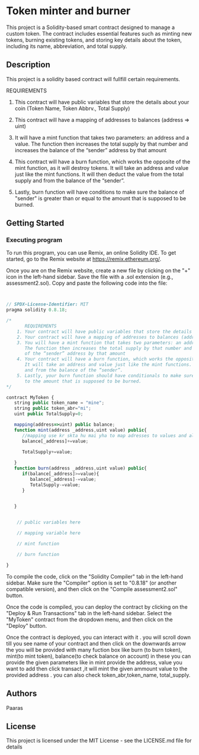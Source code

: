
# Token minter and burner

This project is a Solidity-based smart contract designed to manage a custom token. The contract includes essential features such as minting new tokens, burning existing tokens, and storing key details about the token, including its name, abbreviation, and total supply.

## Description

This project is a solidity based contract will fullfill certain requirements.

 REQUIREMENTS
1. This contract will have public variables that store the details about your coin (Token Name, Token Abbrv., Total Supply)

2. This contract will have a mapping of addresses to balances (address => uint)

3. It will have a mint function that takes two parameters: an address and a value. The function then increases the total supply by that number and increases the balance 
of the “sender” address by that amount

4. This contract will have a burn function, which works the opposite of the mint function, as it will destroy tokens. 
It will take an address and value just like the mint functions. It will then deduct the value from the total supply and from the balance of the “sender”.

5. Lastly, burn function will have conditions to make sure the balance of "sender" is greater than or equal 
to the amount that is supposed to be burned.

## Getting Started
### Executing program
To run this program, you can use Remix, an online Solidity IDE. To get started, go to the Remix website at https://remix.ethereum.org/.

Once you are on the Remix website, create a new file by clicking on the "+" icon in the left-hand sidebar. Save the file with a .sol extension (e.g., assessment2.sol). Copy and paste the following code into the file:
```javascript


// SPDX-License-Identifier: MIT
pragma solidity 0.8.18;

/*
       REQUIREMENTS
    1. Your contract will have public variables that store the details about your coin (Token Name, Token Abbrv., Total Supply)
    2. Your contract will have a mapping of addresses to balances (address => uint)
    3. You will have a mint function that takes two parameters: an address and a value. 
       The function then increases the total supply by that number and increases the balance 
       of the “sender” address by that amount
    4. Your contract will have a burn function, which works the opposite of the mint function, as it will destroy tokens. 
       It will take an address and value just like the mint functions. It will then deduct the value from the total supply 
       and from the balance of the “sender”.
    5. Lastly, your burn function should have conditionals to make sure the balance of "sender" is greater than or equal 
       to the amount that is supposed to be burned.
*/

contract MyToken {
   string public token_name = "mine";
   string public token_abr="mi";
   uint public TotalSupply=0;

   mapping(address=>uint) public balance;
   function mint(address _address,uint value) public{
      //mapping use kr skta hu mai yha to map adresses to values and also update it 
      balance[_address]+=value;
      
      TotalSupply+=value;

   }
   function burn(address _address,uint value) public{
      if(balance[_address]>=value){
         balance[_address]-=value;
         TotalSupply-=value;
      }
      

   }


    // public variables here

    // mapping variable here

    // mint function

    // burn function

}

```

To compile the code, click on the "Solidity Compiler" tab in the left-hand sidebar. Make sure the "Compiler" option is set to "0.8.18" (or another compatible version), and then click on the "Compile assessment2.sol" button.

Once the code is compiled, you can deploy the contract by clicking on the "Deploy & Run Transactions" tab in the left-hand sidebar. Select the "MyToken" contract from the dropdown menu, and then click on the "Deploy" button.

Once the contract is deployed, you can interact with it . you will scroll down till you see name of your contract and then click on the downwards arrow the you will be provided with many fuction box like burn (to burn token), mint(to mint token), balance(to check balance on account) in these you can provide the given parameters like in mint provide the address, value you want to add then click transact ,it will mint the given ammount value to the provided address . you can also check token_abr,token_name, total_supply.

## Authors
Paaras

## License

This project is licensed under the MIT License - see the LICENSE.md file for details


